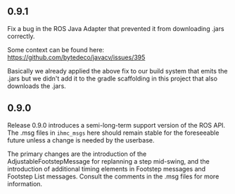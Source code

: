 ## 0.9.1

Fix a bug in the ROS Java Adapter that prevented it from downloading .jars correctly.

Some context can be found here: https://github.com/bytedeco/javacv/issues/395

Basically we already applied the above fix to our build system that emits the .jars but we didn't add it to the gradle scaffolding in this project that also downloads the .jars.

## 0.9.0

Release 0.9.0 introduces a semi-long-term support version of the ROS API. 
The .msg files in `ihmc_msgs` here should remain stable for the foreseeable future unless a change is needed by the userbase.

The primary changes are the introduction of the AdjustableFootstepMessage for replanning a step mid-swing, and the introduction
of additional timing elements in Footstep messages and Footstep List messages. Consult the comments in the .msg files for more information.
